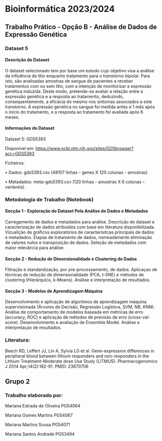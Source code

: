 # Bioinformática 2023/2024

## Trabalho Prático - Opção B - Análise de Dados de Expressão Genética

### Dataset 5

#### Descrição do Dataset
O dataset selecionado tem por base um estudo cujo objetivo visa a análise da influência do lítio enquanto tratamento para o transtorno bipolar. Para isto, são analisadas amostras de sangue de pacientes a receber tratamentos com ou sem lítio, com a intenção de monitorizar a expressão genética induzida. Deste modo, pretende-se avaliar a relação entre a expressão genética e a resposta ao tratamento, deduzindo, consequentemente, a eficácia do mesmo nos sintomas associados a este transtorno. A expressão genética no sangue foi medida antes e 1 mês após o início do tratamento, e a resposta ao tratamento foi avaliada após 6 meses. 

#### Informações do Dataset
Dataset 5: GDS5393

Disponível em: https://www.ncbi.nlm.nih.gov/sites/GDSbrowser?acc=GDS5393

Ficheiros:

•	Dados: gds5393.csv (48107 linhas – genes X 120 colunas - amostras)

•	Metadados: meta-gds5393.csv (120 linhas - amostras X 6 colunas – variáveis)


### Metodologia de Trabalho (Notebook)

#### Secção 1 - Exploração do Dataset Pela Análise de Dados e Metadados
Carregamento de dados e metadados para análise. Descrição de dataset e caracterização de dados atribuídos com base em literatura disponibilizada. Vizualição de gráficos exploratórios de caracterísitcas principais de dados e metadados. Etapas de tratamento de dados, nomeadamente eliminação de valores nulos e transposição de dados. Seleção de metadados com maior relevância para análise. 

#### Secção 2 - Redução de Dimensionalidade e Clustering de Dados
Filtração e standardização, por pre-processamento, de dados. Aplicaçao de técnicas de redução de dimensionalidade (PCA, t-SNE) e métodos de clustering (Hierárquico, k-Means). Análise e interpretação de resultados.

#### Secção 3 - Modelos de Aprendizagem Máquina
Desenvolvimento e aplicação de algoritmos de aprendizagem máquina supervisionada (Árvores de Decisão, Regressão Logística, SVM, NB, KNN). Análise de comportamento de modelos baseada em métricas de erro (accuracy, ROC) e aplicação de métodos de previsão de erro (cross-val-score). Desenvolvimento e avaliação de Ensemble Model. Análise e interpretaçao de resultados. 


### Literatura:
Beech RD, Leffert JJ, Lin A, Sylvia LG et al. Gene-expression differences in peripheral blood between lithium responders and non-responders in the Lithium Treatment-Moderate dose Use Study (LiTMUS). Pharmacogenomics J 2014 Apr;14(2):182-91. PMID: 23670706


## Grupo 2
### Trabalho elaborado por:
Mariana Estrada de Oliveira PG54064

Mariana Gomes Martins PG54067

Mariana Martins Sousa PG54071

Mariana Santos Andrade PG53494
